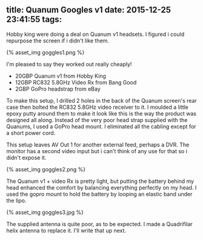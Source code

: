 title: Quanum Googles v1
date: 2015-12-25 23:41:55
tags:
---
Hobby king were doing a deal on Quanum v1 headsets. I figured i could repurpose the
screen if i didn't like them.

{% asset_img goggles1.png %}

I'm pleased to say they worked out really cheaply!

* 20GBP Quanum v1 from Hobby King
* 12GBP RC832 5.8GHz Video Rx from Bang Good
* 2GBP GoPro headstrap from eBay

To make this setup, I drilled 2 holes in the back of the Quanum screen's rear case
then bolted the RC832 5.8GHz video receiver to it. I moulded a little epoxy putty
around them to make it look like this is the way the product was designed all along.
Instead of the very poor head strap supplied with the Quanums, I used a GoPro head
mount. I eliminated all the cabling except for a short power cord.

This setup leaves AV Out 1 for another external feed, perhaps a DVR. The monitor
has a second video input but i can't think of any use for that so i didn't expose it.

{% asset_img goggles2.png %}

The Quanum v1 + video Rx is pretty light, but putting the battery behind my head
enhanced the comfort by balancing everything perfectly on my head. I used the gopro
mount to hold the battery by looping an elastic band under the lipo.

{% asset_img goggles3.jpg %}

The supplied antenna is quite poor, as to be expected. I made a Quadrifilar
helix antenna to replace it. I'll write that up next.
